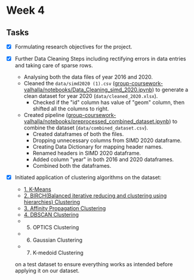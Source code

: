 # Week 4

## Tasks
- [X] Formulating research objectives for the project.

- [X]  Further Data Cleaning Steps including rectifying errors in data entries and taking care of sparse rows.
    - Analysing both the data files of year 2016 and 2020.
    - Cleaned the `data/simd2020 (1).csv` ([group-coursework-valhalla/notebooks/Data_Cleaning_simd_2020.ipynb](https://github.com/dmml-heriot-watt/group-coursework-valhalla/blob/main/notebooks/Data_Cleaning_simd_2020.ipynb)) to generate a clean dataset for year 2020 (`data/cleaned_2020.xlsx`).
		- Checked if the "id" column has value of "geom" column, then shifted all the columns to right.
    - Created pipeline ([group-coursework-valhalla/notebooks/preprocessed_combined_dataset.ipynb](https://github.com/dmml-heriot-watt/group-coursework-valhalla/blob/main/notebooks/preprocessed_combined_dataset.ipynb)) to combine the dataset (`data/combined_dataset.csv`).
		- Created dataframes of both the files.
		- Dropping unnecessary columns from SIMD 2020 dataframe.
		- Creating Data Dictionary for mapping header names.
		- Renamed headers in SIMD 2020 dataframe.
		- Added column "year" in both 2016 and 2020 dataframes.
		- Combined both the dataframes.

- [X] Initiated application of clustering algorithms on the dataset:
	
	* [1. K-Means](../notebooks/Kmeans_clustering.ipynb)
    * [2. BIRCH(Balanced iterative reducing and clustering using hierarchies) Clustering](../notebooks/BIRCH_Clustering.ipynb)
    * [3. Affinity Propagation Clustering](../notebooks/Clustering_Scripts.ipynb)
    * [4. DBSCAN Clustering](../notebooks/DBSCAN_Clustering_Output.ipynb)
	*	 5. OPTICS Clustering
	*	 6. Gaussian Clustering
	*	 7. K-medoid Clustering
    
    on a test dataset to ensure everything works as intended before applying it on our dataset.
